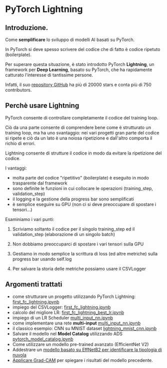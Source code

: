 # PyTorch Lightning

## Introduzione.

Come **semplificare** lo sviluppo di modelli AI basati su PyTorch.

In PyTorch si deve spesso scrivere del codice che di fatto è codice ripetuto (boilerplate).

Per superare questa situazione, è stato introdotto PyTorch **Lightning**, un framework per **Deep Learning**, basato su PyTorch, che ha rapidamente catturato l'interesse di tantissime persone. 

Infatti, il suo [repository GitHub](https://github.com/Lightning-AI/lightning) ha più di 20000 stars e conta più di 750 contributors.

## Perchè usare Lightning

PyTorch consente di controllare completamente il codice del training loop. 

Ciò da una parte consente di comprendere bene come è strutturato un training loop, ma ha uno svantaggio: nei vari progetti gran parte del codice si ripete e ciò da un lato è una noiosa ripetizione e dall'altro comporta il richio di errori.

Lightning consente di strutture il codice in modo da evitare la ripetizione del codice.

I vantaggi:
* molta parte del codice "ripetitivo" (boilerplate) è eseguito in modo trasparente dal framework
* sono definite le funzioni in cui collocare le operazioni (training_step, validation_step)
* il logging e la gestione della progress bar sono semplificati
* è semplice eseguire su GPU (non ci si deve preoccupare di spostare i tensori...)

Esaminiamo i vari punti:

1. Scriviamo soltanto il codice per il singolo training_step ed il validation_step (elaborazione di un singolo batch)

2. Non dobbiamo preoccuparci di spostare i vari tensori sulla GPU

3. Gestiamo in modo semplice la scrittura di loss (ed altre metriche) sulla progress bar usando self.log

4. Per salvare la storia delle metriche possiamo usare il CSVLogger


## Argomenti trattati
* come strutturare un progetto utilizzando PyTorch Lightning: [first_fc_lightning.ipynb](./first_fc_lightning.ipynb)
* impiego del CSVLogger: [first_fc_lightning.ipynb](./first_fc_lightning.ipynb) 
* calcolo del migliore LR: [first_fc_lightning_best_lr.ipynb](./first_fc_lightning_best_lr.ipynb)
* impiego di un LR Scheduler [multi_input_nn.ipynb](./multi_input_nn.ipynb)
* come implementare una rete **multi-input** [multi_input_nn.ipynb](./multi_input_nn.ipynb)
* il classico esempio: CNN su MNIST dataset [lightning_mnist_cnn.ipynb](./lightning_mnist_cnn.ipynb)
* Salvare il modello nel **Model Catalog** utilizzando ADS [pytorch_model_catalog.ipynb](./pytorch_model_catalog.ipynb)
* Come utilizzare un modello pre-trained avanzato (EfficientNet V2)
* Addestrare un [modello basato su EffNetB2 per identificare la tipologia di nuvola](https://github.com/luigisaetta/pytorch-on-oci/blob/main/ch-04/train_clouds_lightning_b2.ipynb)
* [Applicare Grad-CAM](https://github.com/luigisaetta/pytorch-on-oci/blob/main/ch-04/grad_cam_clouds.ipynb) per spiegare i risultati del modello precedente.








